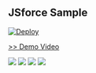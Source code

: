 ## JSforce Sample
[![Deploy](https://www.herokucdn.com/deploy/button.png)](https://heroku.com/deploy?template=https://github.com/tyoshikawa1106/rails-jsforce-sample)  

<a href="https://www.youtube.com/watch?v=5_GoDWRwuaw" target="_blank">>> Demo Video</a>

<img src="http://f.st-hatena.com/images/fotolife/t/tyoshikawa1106/20150824/20150824184143.png" />

<img src="http://f.st-hatena.com/images/fotolife/t/tyoshikawa1106/20150824/20150824184144.png" />

<img src="http://f.st-hatena.com/images/fotolife/t/tyoshikawa1106/20150824/20150824184145.png" />

<img src="http://f.st-hatena.com/images/fotolife/t/tyoshikawa1106/20150824/20150824184146.png" />
